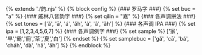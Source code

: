 {% extends './韵.njs' %}
{% block config %}
  {### 罗马字 ###}
  {% set buc = "a" %}
  {### 戚林八音韵字 ###}
  {% set qilin = "嘉" %}
  {### 各声调拼法 ###}
  {% set tones = ['ă', 'ā', 'á', 'ăh', 'à', 'â', 'ăh'] %}
  {### 各声调 IPA ###}
  {% set ipa = [1,2,3,4,5,6,7] %}
  {### 各声调例字 ###}
  {% set sample %}
  ['家', '早','霸','冊','茶','夏','白']
  {% endset %}
  {% set samplebuc = ['gă', 'cā', 'bá', 'cháh', 'dà', 'hâ', 'ăh'] %}
{% endblock %}